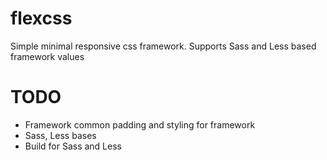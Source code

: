 # flexcss
Simple minimal responsive css framework. 
Supports Sass and Less based framework values

# TODO

- Framework common padding and styling for framework
- Sass, Less bases
- Build for Sass and Less
